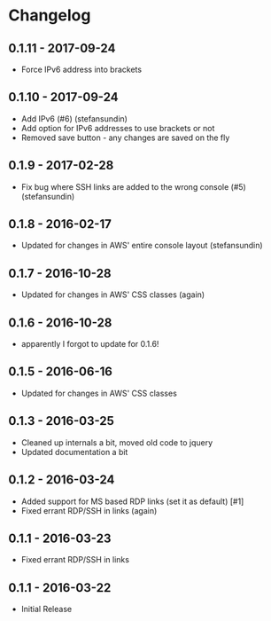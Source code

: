 # Changelog
## 0.1.11 - 2017-09-24
- Force IPv6 address into brackets

## 0.1.10 - 2017-09-24
- Add IPv6 (#6) (stefansundin)
- Add option for IPv6 addresses to use brackets or not
- Removed save button - any changes are saved on the fly

## 0.1.9 - 2017-02-28
- Fix bug where SSH links are added to the wrong console (#5) (stefansundin)

## 0.1.8 - 2016-02-17
- Updated for changes in AWS' entire console layout (stefansundin)

## 0.1.7 - 2016-10-28
- Updated for changes in AWS' CSS classes (again)

## 0.1.6 - 2016-10-28
- apparently I forgot to update for 0.1.6!

## 0.1.5 - 2016-06-16
- Updated for changes in AWS' CSS classes

## 0.1.3 - 2016-03-25
- Cleaned up internals a bit, moved old code to jquery
- Updated documentation a bit

## 0.1.2 - 2016-03-24
- Added support for MS based RDP links (set it as default) [#1]
- Fixed errant RDP/SSH in links (again)

## 0.1.1 - 2016-03-23
- Fixed errant RDP/SSH in links

## 0.1.1 - 2016-03-22
- Initial Release
